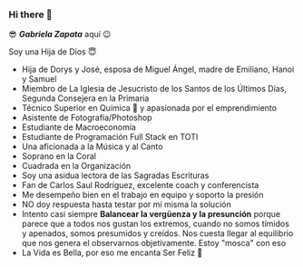 ### Hi there 👋

😎 ***Gabriela Zapata*** aquí 😉

Soy una Hija de Dios 😇

 - Hija de Dorys y José, esposa de Miguel Ángel, madre de Emiliano, Hanoi y Samuel
 - Miembro de La Iglesia de Jesucristo de los Santos de los Últimos Días, Segunda Consejera en la Primaria
 - Técnico Superior en Química 🔬 y apasionada por el emprendimiento 
 - Asistente de Fotografía/Photoshop
 - Estudiante de Macroeconomía
 - Estudiante de Programación Full Stack en TOTI
 - Una aficionada a la Música y al Canto
 - Soprano en la Coral
 - Cuadrada en la Organización
 - Soy una asidua lectora de las Sagradas Escrituras
 - Fan de Carlos Saul Rodríguez, excelente coach y conferencista
 - Me desempeño bien en el trabajo en equipo y soporto la presión
 - NO doy respuesta hasta testar por mí misma la solución
 - Intento casi siempre **Balancear la vergüenza y la presunción** porque parece que a todos nos gustan los extremos, cuando no somos tímidos y apenados, somos presumidos y creídos. Nos cuesta llegar al equilibrio que nos genera el observarnos objetivamente. Estoy "mosca" con eso
 - La Vida es Bella, por eso me encanta Ser Feliz 🥳

